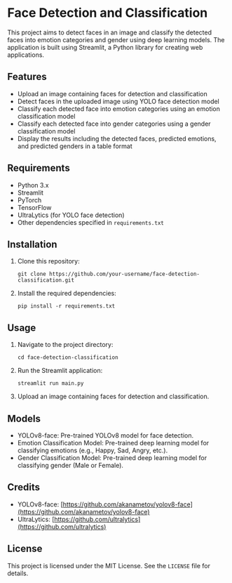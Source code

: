 # Face Detection and Classification

This project aims to detect faces in an image and classify the detected faces into emotion categories and gender using deep learning models. The application is built using Streamlit, a Python library for creating web applications.

## Features
- Upload an image containing faces for detection and classification
- Detect faces in the uploaded image using YOLO face detection model
- Classify each detected face into emotion categories using an emotion classification model
- Classify each detected face into gender categories using a gender classification model
- Display the results including the detected faces, predicted emotions, and predicted genders in a table format

## Requirements
- Python 3.x
- Streamlit
- PyTorch
- TensorFlow
- UltraLytics (for YOLO face detection)
- Other dependencies specified in `requirements.txt`

## Installation
1. Clone this repository:

    ```
    git clone https://github.com/your-username/face-detection-classification.git
    ```

2. Install the required dependencies:

    ```
    pip install -r requirements.txt
    ```

## Usage
1. Navigate to the project directory:

    ```
    cd face-detection-classification
    ```

2. Run the Streamlit application:

    ```
    streamlit run main.py
    ```

3. Upload an image containing faces for detection and classification.

## Models
- YOLOv8-face: Pre-trained YOLOv8 model for face detection.
- Emotion Classification Model: Pre-trained deep learning model for classifying emotions (e.g., Happy, Sad, Angry, etc.).
- Gender Classification Model: Pre-trained deep learning model for classifying gender (Male or Female).

## Credits
- YOLOv8-face: [https://github.com/akanametov/yolov8-face](https://github.com/akanametov/yolov8-face)
- UltraLytics: [https://github.com/ultralytics](https://github.com/ultralytics)

## License
This project is licensed under the MIT License. See the `LICENSE` file for details.
